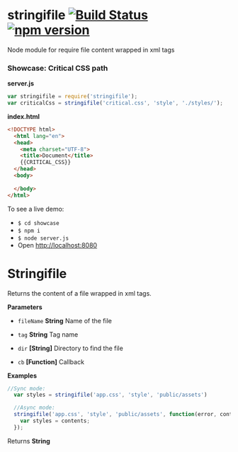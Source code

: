# stringifile [![Build Status](https://travis-ci.org/zzarcon/stringifile.svg?branch=master)](https://travis-ci.org/zzarcon/stringifile) [![npm version](https://badge.fury.io/js/stringifile.svg)](https://www.npmjs.com/package/stringifile)

Node module for require file content wrapped in xml tags

### Showcase: Critical CSS path

**server.js**
```javascript
var stringifile = require('stringifile');
var criticalCss = stringifile('critical.css', 'style', './styles/');

```

**index.html**
```html
<!DOCTYPE html>
  <html lang="en">
  <head>
    <meta charset="UTF-8">
    <title>Document</title>
    {{CRITICAL_CSS}}
  </head>
  <body>
    
  </body>
</html>
```

To see a live demo:

- `$ cd showcase`
- `$ npm i`
- `$ node server.js`
- Open [http://localhost:8080](http://localhost:8080)

# Stringifile

Returns the content of a file wrapped in xml tags.


**Parameters**

-   `fileName` **String** Name of the file

-   `tag` **String** Tag name

-   `dir` **[String]** Directory to find the file

-   `cb` **[Function]** Callback



**Examples**

```javascript
//Sync mode:
  var styles = stringifile('app.css', 'style', 'public/assets')

  //Async mode:
  stringifile('app.css', 'style', 'public/assets', function(error, contents) {
    var styles = contents;
  });
```



Returns **String** 



